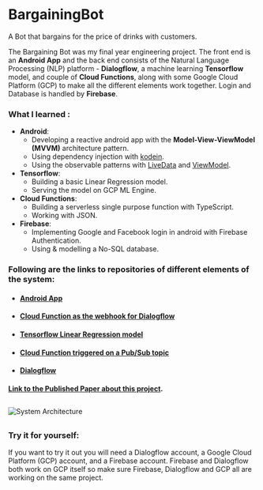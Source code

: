 # BargainingBot
A Bot that bargains for the price of drinks with customers.

The Bargaining Bot was my final year engineering project. The front end is an **Android App** and the back end consists of the Natural Language Processing (NLP) platform - **Dialogflow**, a machine learning **Tensorflow** model, and couple of **Cloud Functions**, along with some Google Cloud Platform (GCP) to make all the different elements work together. Login and Database is handled by **Firebase**.

### What I learned : 
* **Android**: 
  * Developing a reactive android app with the **Model-View-ViewModel (MVVM)** architecture pattern.
  * Using dependency injection with [kodein](https://github.com/Kodein-Framework/Kodein-DI).
  * Using the observable patterns with [LiveData](https://developer.android.com/reference/android/arch/lifecycle/LiveData) and [ViewModel](https://developer.android.com/reference/android/arch/lifecycle/ViewModel).
* **Tensorflow**:
  * Building a basic Linear Regression model.
  * Serving the model on GCP ML Engine.
* **Cloud Functions**:
  * Building a serverless single purpose function with TypeScript.
  * Working with JSON.
* **Firebase**:
  * Implementing Google and Facebook login in android with Firebase Authentication.
  * Using & modelling a No-SQL database.
  
  

### Following are the links to repositories of different elements of the system:
* #### [Android App](https://github.com/shounakmulay/BargainingBotAndroidApp)
* #### [Cloud Function as the webhook for Dialogflow](https://github.com/shounakmulay/BargainingBotDialogflowWebhook)
* #### [Tensorflow Linear Regression model](https://github.com/shounakmulay/BargainingBotTensorflowModel)
* #### [Cloud Function triggered on a Pub/Sub topic](https://github.com/shounakmulay/BargainingBotDatabasePubSub)
* #### [Dialogflow](https://dialogflow.com/docs/getting-started)

#### [Link to the Published Paper about this project](http://www.iaeme.com/MasterAdmin/UploadFolder/IJCET_10_01_021/IJCET_10_01_021.pdf).


## 

![System Architecture](https://github.com/shounakmulay/BargainingBot/blob/master/System%20Architecture%20New.png)

##

### Try it for yourself:
   If you want to try it out you will need a Dialogflow account, a Google Cloud Platform (GCP) account, and a Firebase account.
 Firebase and Dialogflow both work on GCP itself so make sure Firebase, Dialogflow and GCP all are working on the same project.
